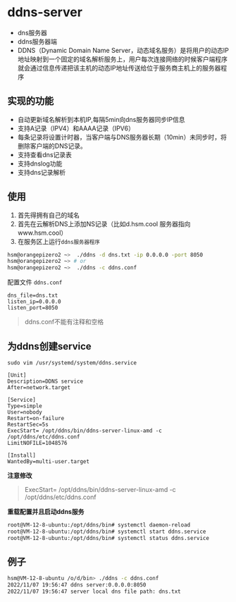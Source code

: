 # ddns-server
- dns服务器
- ddns服务器端
- DDNS（Dynamic Domain Name Server，动态域名服务）是将用户的动态IP地址映射到一个固定的域名解析服务上，用户每次连接网络的时候客户端程序就会通过信息传递把该主机的动态IP地址传送给位于服务商主机上的服务器程序
  
## 实现的功能

- 自动更新域名解析到本机IP,每隔5min向dns服务器同步IP信息
- 支持A记录（IPV4）和AAAA记录（IPV6）
- 每条记录将设置计时器，当客户端与DNS服务器长期（10min）未同步时，将删除客户端的DNS记录。
- 支持查看dns记录表
- 支持dnslog功能
- 支持dns记录解析

## 使用
1. 首先得拥有自己的域名
2. 首先在云解析DNS上添加NS记录（比如d.hsm.cool 服务器指向www.hsm.cool）
3. 在服务区上运行`ddns服务器程序` 
``` bash
hsm@orangepizero2 ~>  ./ddns -d dns.txt -ip 0.0.0.0 -port 8050 
hsm@orangepizero2 ~> # or
hsm@orangepizero2 ~>  ./ddns -c ddns.conf
```

配置文件 `ddns.conf`
```text
dns_file=dns.txt
listen_ip=0.0.0.0
listen_port=8050
```
>ddns.conf不能有注释和空格


## 为ddns创建service

`sudo vim /usr/systemd/system/ddns.service`
```text
[Unit]
Description=DDNS service
After=network.target

[Service]
Type=simple
User=nobody
Restart=on-failure
RestartSec=5s
ExecStart= /opt/ddns/bin/ddns-server-linux-amd -c /opt/ddns/etc/ddns.conf
LimitNOFILE=1048576

[Install]
WantedBy=multi-user.target
```
**注意修改**
> ExecStart= /opt/ddns/bin/ddns-server-linux-amd -c /opt/ddns/etc/ddns.conf


**重载配置并且启动ddns服务**
```bash
root@VM-12-8-ubuntu:/opt/ddns/bin# systemctl daemon-reload
root@VM-12-8-ubuntu:/opt/ddns/bin# systemctl start ddns.service
root@VM-12-8-ubuntu:/opt/ddns/bin# systemctl status ddns.service
```

## 例子
``` bash
hsm@VM-12-8-ubuntu /o/d/bin> ./ddns -c ddns.conf
2022/11/07 19:56:47 ddns server:0.0.0.0:8050
2022/11/07 19:56:47 server local dns file path: dns.txt
```
